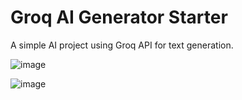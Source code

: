 # Groq AI Generator Starter

A simple AI project using Groq API for text generation.

![image](https://github.com/user-attachments/assets/5ca2c674-136b-477c-9f15-d56524910759)

![image](https://github.com/user-attachments/assets/9d356dff-a92d-43d3-8147-76769495b56b)
